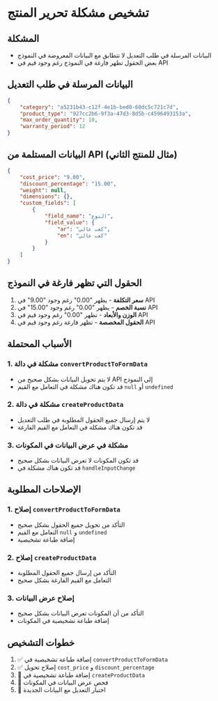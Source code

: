 # تشخيص مشكلة تحرير المنتج

## المشكلة
- البيانات المرسلة في طلب التعديل لا تتطابق مع البيانات المعروضة في النموذج
- بعض الحقول تظهر فارغة في النموذج رغم وجود قيم في API

## البيانات المرسلة في طلب التعديل
```json
{
    "category": "a5231b43-c12f-4e1b-bed0-60dc5c721c7d",
    "product_type": "927cc2b6-9f3a-47d3-8d5b-c4596493153a",
    "max_order_quantity": 10,
    "warranty_period": 12
}
```

## البيانات المستلمة من API (مثال للمنتج الثاني)
```json
{
    "cost_price": "9.00",
    "discount_percentage": "15.00",
    "weight": null,
    "dimensions": {},
    "custom_fields": [
        {
            "field_name": "النوع",
            "field_value": {
                "ar": "كعب عالي",
                "en": "كعب عالي"
            }
        }
    ]
}
```

## الحقول التي تظهر فارغة في النموذج
1. **سعر التكلفة** - يظهر "0.00" رغم وجود "9.00" في API
2. **نسبة الخصم** - يظهر "0.00" رغم وجود "15.00" في API  
3. **الوزن والأبعاد** - تظهر "0.00" رغم وجود قيم في API
4. **الحقول المخصصة** - تظهر فارغة رغم وجود قيم في API

## الأسباب المحتملة

### 1. مشكلة في دالة `convertProductToFormData`
- لا يتم تحويل البيانات بشكل صحيح من API إلى النموذج
- قد تكون هناك مشكلة في التعامل مع القيم `null` أو `undefined`

### 2. مشكلة في دالة `createProductData`
- لا يتم إرسال جميع الحقول المطلوبة في طلب التعديل
- قد تكون هناك مشكلة في التعامل مع القيم الفارغة

### 3. مشكلة في عرض البيانات في المكونات
- قد تكون المكونات لا تعرض البيانات بشكل صحيح
- قد تكون هناك مشكلة في `handleInputChange`

## الإصلاحات المطلوبة

### 1. إصلاح `convertProductToFormData`
- التأكد من تحويل جميع الحقول بشكل صحيح
- التعامل مع القيم `null` و `undefined`
- إضافة طباعة تشخيصية

### 2. إصلاح `createProductData`
- التأكد من إرسال جميع الحقول المطلوبة
- التعامل مع القيم الفارغة بشكل صحيح

### 3. إصلاح عرض البيانات
- التأكد من أن المكونات تعرض البيانات بشكل صحيح
- إضافة طباعة تشخيصية في المكونات

## خطوات التشخيص

1. ✅ إضافة طباعة تشخيصية في `convertProductToFormData`
2. ✅ إصلاح تحويل `cost_price` و `discount_percentage`
3. 🔄 إضافة طباعة تشخيصية في `createProductData`
4. 🔄 فحص عرض البيانات في المكونات
5. 🔄 اختبار التعديل مع البيانات الجديدة 